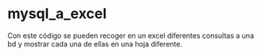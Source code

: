 # mysql_a_excel
Con este código se pueden recoger en un excel diferentes consultas a una bd y mostrar cada una de ellas en una hoja diferente.
